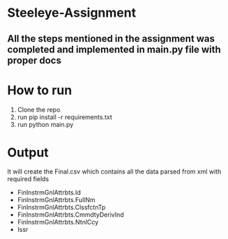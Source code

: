 # Steeleye-Assignment


## All the steps mentioned in the assignment was completed and implemented in main.py file with proper docs

# How to run
1. Clone the repo
2. run pip install -r requirements.txt
3. run python main.py

# Output
 It will create the Final.csv which contains all the data parsed from xml with required fields
* FinInstrmGnlAttrbts.Id
* FinInstrmGnlAttrbts.FullNm
* FinInstrmGnlAttrbts.ClssfctnTp
* FinInstrmGnlAttrbts.CmmdtyDerivInd
* FinInstrmGnlAttrbts.NtnlCcy
* Issr
